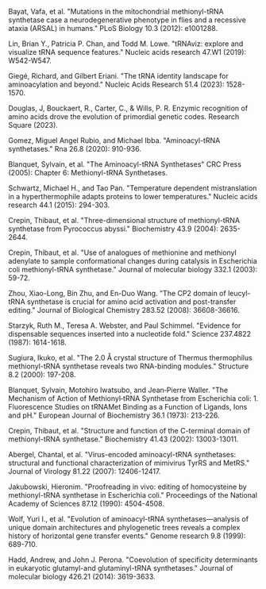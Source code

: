 Bayat, Vafa, et al. "Mutations in the mitochondrial methionyl-tRNA synthetase case a neurodegenerative phenotype in flies and a recessive ataxia (ARSAL) in humans." PLoS Biology 10.3 (2012): e1001288.

Lin, Brian Y., Patricia P. Chan, and Todd M. Lowe. "tRNAviz: explore and visualize tRNA sequence features." Nucleic acids research 47.W1 (2019): W542-W547.

Giegé, Richard, and Gilbert Eriani. "The tRNA identity landscape for aminoacylation and beyond." Nucleic Acids Research 51.4 (2023): 1528-1570.


Douglas, J, Bouckaert, R., Carter, C., & Wills, P. R. Enzymic recognition of amino acids drove the evolution of primordial genetic codes. Research Square (2023).



Gomez, Miguel Angel Rubio, and Michael Ibba. "Aminoacyl-tRNA synthetases." Rna 26.8 (2020): 910-936.




Blanquet, Sylvain, et al. "The Aminoacyl-tRNA Synthetases" CRC Press (2005): Chapter 6: Methionyl-tRNA Synthetases.


Schwartz, Michael H., and Tao Pan. "Temperature dependent mistranslation in a hyperthermophile adapts proteins to lower temperatures." Nucleic acids research 44.1 (2015): 294-303.


Crepin, Thibaut, et al. "Three-dimensional structure of methionyl-tRNA synthetase from Pyrococcus abyssi." Biochemistry 43.9 (2004): 2635-2644.



Crepin, Thibaut, et al. "Use of analogues of methionine and methionyl adenylate to sample conformational changes during catalysis in Escherichia coli methionyl-tRNA synthetase." Journal of molecular biology 332.1 (2003): 59-72.




Zhou, Xiao-Long, Bin Zhu, and En-Duo Wang. "The CP2 domain of leucyl-tRNA synthetase is crucial for amino acid activation and post-transfer editing." Journal of Biological Chemistry 283.52 (2008): 36608-36616.



Starzyk, Ruth M., Teresa A. Webster, and Paul Schimmel. "Evidence for dispensable sequences inserted into a nucleotide fold." Science 237.4822 (1987): 1614-1618.

Sugiura, Ikuko, et al. "The 2.0 Å crystal structure of Thermus thermophilus methionyl-tRNA synthetase reveals two RNA-binding modules." Structure 8.2 (2000): 197-208.

Blanquet, Sylvain, Motohiro Iwatsubo, and Jean‐Pierre Waller. "The Mechanism of Action of Methionyl‐tRNA Synthetase from Escherichia coli: 1. Fluorescence Studies on tRNAMet Binding as a Function of Ligands, Ions and pH." European Journal of Biochemistry 36.1 (1973): 213-226.



Crepin, Thibaut, et al. "Structure and function of the C-terminal domain of methionyl-tRNA synthetase." Biochemistry 41.43 (2002): 13003-13011.




Abergel, Chantal, et al. "Virus-encoded aminoacyl-tRNA synthetases: structural and functional characterization of mimivirus TyrRS and MetRS." Journal of Virology 81.22 (2007): 12406-12417.




Jakubowski, Hieronim. "Proofreading in vivo: editing of homocysteine by methionyl-tRNA synthetase in Escherichia coli." Proceedings of the National Academy of Sciences 87.12 (1990): 4504-4508.




Wolf, Yuri I., et al. "Evolution of aminoacyl-tRNA synthetases—analysis of unique domain architectures and phylogenetic trees reveals a complex history of horizontal gene transfer events." Genome research 9.8 (1999): 689-710.





Hadd, Andrew, and John J. Perona. "Coevolution of specificity determinants in eukaryotic glutamyl-and glutaminyl-tRNA synthetases." Journal of molecular biology 426.21 (2014): 3619-3633.

